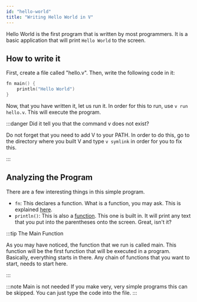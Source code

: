 ```yaml
---
id: "hello-world"
title: "Writing Hello World in V"
---
```


Hello World is the first program that is written by most programmers. It is a basic application that will print `Hello World` to the screen.

## How to write it

First, create a file called "hello.v". 
Then, write the following code in it:

```v
fn main() {
    println("Hello World")
}

```

Now, that you have written it, let us run it.
In order for this to run, use `v run hello.v`. This will execute the program.

:::danger Did it tell you that the command v does not exist?

Do not forget that you need to add V to your PATH. In order to do this, go to the directory where you built V and type `v symlink` in order for you to fix this.

:::

## Analyzing the Program

There are a few interesting things in this simple program.

- `fn`: This declares a function. What is a function, you may ask. This is explained [here](functions).
- `println()`: This is also a [function](functions). This one is built in. It will print any text that you put into the parentheses onto the screen. Great, isn't it?

:::tip The Main Function

As you may have noticed, the function that we run is called main. This function will be the first function that will be executed in a program.
Basically, everything starts in there. Any chain of functions that you want to start, needs to start here.

:::

:::note Main is not needed
If you make very, very simple programs this can be skipped. You can just type the code into the file.
:::